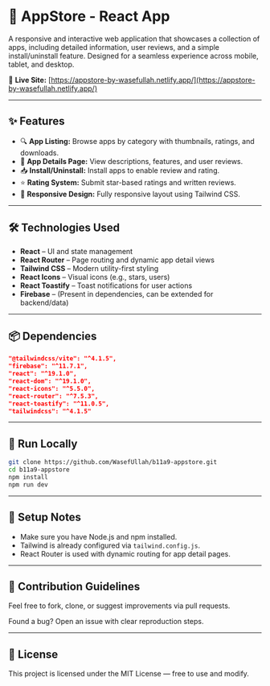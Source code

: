 # 📱 AppStore - React App

A responsive and interactive web application that showcases a collection of apps, including detailed information, user reviews, and a simple install/uninstall feature. Designed for a seamless experience across mobile, tablet, and desktop.

🔗 **Live Site:** [https://appstore-by-wasefullah.netlify.app/](https://appstore-by-wasefullah.netlify.app/)

---

## ✨ Features

- 🔍 **App Listing:** Browse apps by category with thumbnails, ratings, and downloads.
- 📄 **App Details Page:** View descriptions, features, and user reviews.
- 📥 **Install/Uninstall:** Install apps to enable review and rating.
- ⭐ **Rating System:** Submit star-based ratings and written reviews.
- 📱 **Responsive Design:** Fully responsive layout using Tailwind CSS.

---

## 🛠️ Technologies Used

- **React** – UI and state management  
- **React Router** – Page routing and dynamic app detail views  
- **Tailwind CSS** – Modern utility-first styling  
- **React Icons** – Visual icons (e.g., stars, users)  
- **React Toastify** – Toast notifications for user actions  
- **Firebase** – (Present in dependencies, can be extended for backend/data)

---

## 📦 Dependencies

```json
"@tailwindcss/vite": "^4.1.5",
"firebase": "^11.7.1",
"react": "^19.1.0",
"react-dom": "^19.1.0",
"react-icons": "^5.5.0",
"react-router": "^7.5.3",
"react-toastify": "^11.0.5",
"tailwindcss": "^4.1.5"
```

---


## 🚀 Run Locally

```bash
git clone https://github.com/WasefUllah/b11a9-appstore.git
cd b11a9-appstore
npm install
npm run dev
```

---

## 🧩 Setup Notes

- Make sure you have Node.js and npm installed.
- Tailwind is already configured via `tailwind.config.js`.
- React Router is used with dynamic routing for app detail pages.

---

## 🤝 Contribution Guidelines

Feel free to fork, clone, or suggest improvements via pull requests.

Found a bug? Open an issue with clear reproduction steps.

---

## 📄 License

This project is licensed under the MIT License — free to use and modify.
